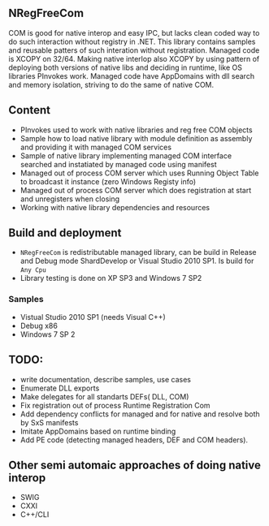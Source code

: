 ## NRegFreeCom

COM is good for native interop and easy IPC, but lacks clean coded way to do such interaction without registry in .NET.
This library contains samples and reusable patters of such interation without registration.
Managed code is XCOPY on 32/64. Making native interlop also XCOPY by using pattern of deploying both versions of native libs and deciding in runtime, like OS libraries PInvokes work.
Managed code have AppDomains with dll search and memory isolation, striving to do the same of native COM.

## Content
* PInvokes used to work with native libraries and reg free COM objects
* Sample how to load native library with module definition as assembly and providing it with managed COM services
* Sample of native library implementing managed COM interface searched and  instatiated by managed code using manifest
* Managed out of process COM server which uses Running Object Table to broadcast it instance (zero Windows Registy info)
* Managed out of process COM server which does registration at start and unregisters when closing
* Working with native library dependencies and resources

## Build and deployment

* `NRegFreeCom` is redistributable managed library, can be build in Release and Debug mode ShardDevelop or Visual Studio 2010 SP1. Is build for `Any Cpu`
* Library testing is done on XP SP3 and Windows 7 SP2

### Samples 

* Vistual Studio 2010 SP1 (needs Visual C++)
* Debug x86 
* Windows 7 SP 2


## TODO:
* write documentation, describe samples, use cases
* Enumerate DLL exports
* Make delegates for all standarts DEFs( DLL, COM)
* Fix registration out of process Runtime Registration Com
* Add dependency conflicts for managed and for native and resolve both by SxS manifests 
* Imitate AppDomains based on runtime binding
* Add PE code (detecting managed headers, DEF and COM headers).

## Other semi automaic approaches of doing native interop
* SWIG
* CXXI
* C++/CLI